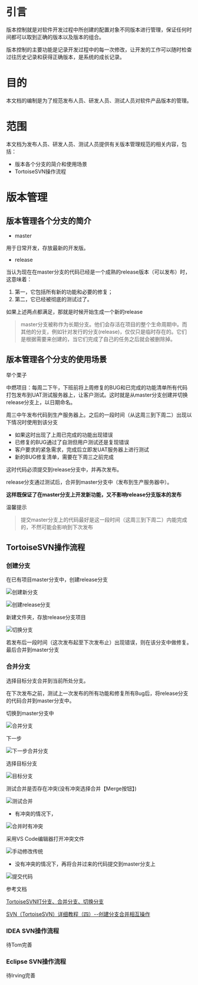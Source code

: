 # 引言

版本控制就是对软件开发过程中所创建的配置对象不同版本进行管理，保证任何时间都可以取到正确的版本以及版本的组合。

版本控制的主要功能是记录开发过程中的每一次修改，让开发的工作可以随时检查过往历史记录和获得正确版本，是系统的成长记录。

# 目的

本文档的编制是为了规范发布人员、研发人员、测试人员对软件产品版本的管理。

# 范围

本文档为发布人员、研发人员、测试人员提供有关版本管理规范的相关内容，包括：

- 版本各个分支的简介和使用场景
- TortoiseSVN操作流程

# 版本管理

## 版本管理各个分支的简介

- master 

用于日常开发，存放最新的开发版。

- release

当认为现在在master分支的代码已经是一个成熟的release版本（可以发布）时，这意味着：

1. 第一，它包括所有新的功能和必要的修复；
2. 第二，它已经被彻底的测试过了。

如果上述两点都满足，那就是时候开始生成一个新的release

> master分支被称作为长期分支。他们会存活在项目的整个生命周期中。而其他的分支，例如针对发行的分支(release)，仅仅只是临时存在的。它们是根据需要来创建的，当它们完成了自己的任务之后就会被删除掉。

## 版本管理各个分支的使用场景

举个栗子

中燃项目：每周二下午，下班前将上周修复的BUG和已完成的功能清单所有代码打包发布到UAT测试服务器上，让客户测试。这时就是从master分支创建并切换release分支上，以日期命名。

周三中午发布代码到生产服务器上。之后的一段时间（从这周三到下周二）出现以下情况时使用到该分支

- 如果这时出现了上周已完成的功能出现错误
- 已修复的BUG通过了自测但用户测试还是复现错误
- 客户要求的紧急需求，完成后立即发UAT服务器上进行测试
- 新的BUG修复清单，需要在下周三之前完成

这时代码必须提交到release分支中，并再次发布。

release分支通过测试后，合并到master分支中（发布到生产服务器中）。

**这样既保证了在master分支上开发新功能，又不影响release分支版本的发布**

温馨提示

> 提交master分支上的代码最好是这一段时间（这周三到下周二）内能完成的，不然可能会影响到下次发布

## TortoiseSVN操作流程

### 创建分支

在已有项目master分支中，创建release分支

![创建新分支](https://raw.githubusercontent.com/loaderlin/CodeConference/master/img/create_branch.png)

![创建release分支](https://raw.githubusercontent.com/loaderlin/CodeConference/master/img/create_release.png)

新建文件夹，存放release分支项目

![切换分支](https://raw.githubusercontent.com/loaderlin/CodeConference/master/img/checkout_release.png)

若发布后一段时间（这次发布起至下次发布止）出现错误，则在该分支中做修复。最后合并到master分支

### 合并分支 

选择目标分支合并到当前所处分支。

在下次发布之前，测试上一次发布的所有功能和修复所有Bug后，将release分支的代码合并到master分支中。

切换到master分支中

![合并分支](https://raw.githubusercontent.com/loaderlin/CodeConference/master/img/merge-branch.png)

下一步

![下一步合并分支](https://raw.githubusercontent.com/loaderlin/CodeConference/master/img/next-merge-branch.png)

选择目标分支

![目标分支](https://raw.githubusercontent.com/loaderlin/CodeConference/master/img/target-branch.png)

测试合并是否存在冲突(没有冲突选择合并【Merge按钮】)

![测试合并](https://raw.githubusercontent.com/loaderlin/CodeConference/master/img/test-merge.png)

- 有冲突的情况下，

![合并时有冲突](https://raw.githubusercontent.com/loaderlin/CodeConference/master/img/merge-conflicts.png)

采用VS Code编辑器打开冲突文件

![手动修改传统](https://raw.githubusercontent.com/loaderlin/CodeConference/master/img/text-merge-conflicts.png)

- 没有冲突的情况下，再将合并过来的代码提交到master分支上

![提交代码](https://raw.githubusercontent.com/loaderlin/CodeConference/master/img/svn-log.png)

参考文档

[TortoiseSVN打分支、合并分支、切换分支](https://blog.csdn.net/justry_deng/article/details/82259470)

[SVN（TortoiseSVN）详细教程（四）--创建分支合并相互操作](https://blog.csdn.net/u013354805/article/details/48491427)

### IDEA SVN操作流程

待Tom完善

### Eclipse SVN操作流程

待Irving完善